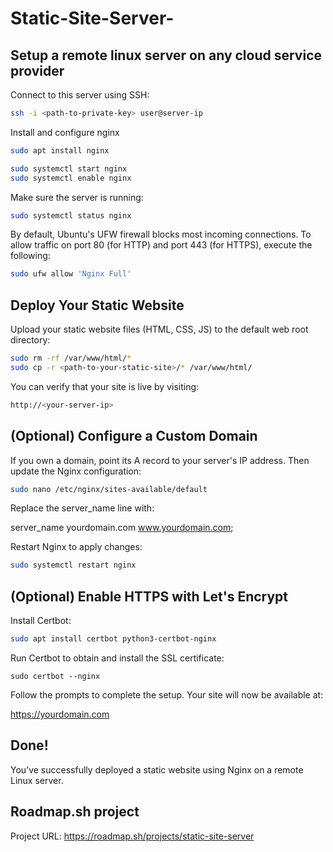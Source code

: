 # Static-Site-Server-

## Setup a remote linux server on any cloud service provider 

Connect to this server using SSH:
```bash
ssh -i <path-to-private-key> user@server-ip
```
Install and configure nginx
```bash
sudo apt install nginx

sudo systemctl start nginx
sudo systemctl enable nginx
```

Make sure the server is running:
```bash
sudo systemctl status nginx
```

By default, Ubuntu's UFW firewall blocks most incoming connections. To allow traffic on port 80 (for HTTP) and port 443 (for HTTPS), execute the following:
```bash
sudo ufw allow 'Nginx Full'
```
## Deploy Your Static Website

Upload your static website files (HTML, CSS, JS) to the default web root directory:

```bash
sudo rm -rf /var/www/html/*
sudo cp -r <path-to-your-static-site>/* /var/www/html/
```

You can verify that your site is live by visiting:
```bash
http://<your-server-ip>
```

## (Optional) Configure a Custom Domain

If you own a domain, point its A record to your server's IP address.
Then update the Nginx configuration:

```bash
sudo nano /etc/nginx/sites-available/default
```
Replace the server_name line with:

server_name yourdomain.com www.yourdomain.com;

Restart Nginx to apply changes:

```bash
sudo systemctl restart nginx
```

## (Optional) Enable HTTPS with Let's Encrypt

Install Certbot:

```bash
sudo apt install certbot python3-certbot-nginx
```

Run Certbot to obtain and install the SSL certificate:

```
sudo certbot --nginx
```

Follow the prompts to complete the setup. Your site will now be available at:

https://yourdomain.com

## Done!

You’ve successfully deployed a static website using Nginx on a remote Linux server.

## Roadmap.sh project
Project URL: https://roadmap.sh/projects/static-site-server
